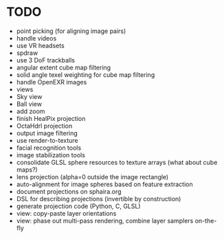 # TODO

* point picking (for aligning image pairs)
* handle videos
* use VR headsets
* spdraw
* use 3 DoF trackballs
* angular extent cube map filtering
* solid angle texel weighting for cube map filtering
* handle OpenEXR images
* views
* Sky view
* Ball view
* add zoom
* finish HealPix projection
* OctaHdrl projection
* output image filtering
* use render-to-texture
* facial recognition tools
* image stabilization tools
* consolidate GLSL sphere resources to texture arrays (what about cube maps?)
* lens projection (alpha=0 outside the image rectangle)
* auto-alignment for image spheres based on feature extraction
* document projections on sphaira.org
* DSL for describing projections (invertible by construction)
* generate projection code (Python, C, GLSL)
* view: copy-paste layer orientations
* view: phase out multi-pass rendering, combine layer samplers on-the-fly
